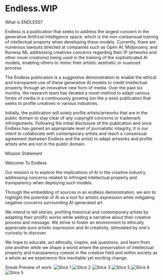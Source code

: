 # Endless.WIP

What is ENDLESS?

Endless is a publication that seeks to address the largest concern in the generative Artificial Intelligence space, which is the non-consensual training of intellectual property when developing these models. Currently, there are numerous lawsuits directed at companies such as Open AI, Midjorueny, and Runway ML addressing creatives concerns regarding their IP (artworks and other novel creations) being used in the training of the sophisticated AI models, enabling others to mimic their artistic aesthetic or nuanced process.

The Endless publication is a suggestive demonstration to enable the ethical and transparent use of these generative AI models to credit intellectual property through an innovative new form of media. Over the past six months, the research team has iterated a novel method to adapt various forms of media in a continuously growing (on the y-axis) publication that seeks to profile creatives in various industries.

Initially, the publication will solely profile artists/artworks that are in the public domain to stay clear of any copyright concerns or trademark infringements. Following the initial disclosure of the publication and once Endless has gained an appropriate level of journalistic integrity, it is our intent to collaborate with contemporary artists and reach a consensual agreement (between Endless and the artist) to adapt artworks and profile artists who are not in the public domain.

Mission Statement

Welcome To Endless

Our mission is to explore the implications of AI in the creative industry, addressing concerns related to infringed intellectual property and transparency when deploying such models.

Through the embedding of sources in an endless demonstration, we aim to highlight the potential of AI as a tool for artistic expression while mitigating negative concerns surrounding AI-generated art.

We intend to tell stories, profiling historical and contemporary artists by adapting their prolific works while adding a narrative about their creative process and message. We strive to foster an environment to ethically appreciate pure artistic expression and AI creativity, stimulated by one's curiosity to discover.

We hope to educate, act ethically, inspire, ask questions, and learn from one another while we shape a world where the preservation of intellectual property and transparency coexist in the creative field and within society as a whole as we experience this inevitable yet exciting change.

Sneak Preview of work:
![Slice 1](https://github.com/Endles-wip/Endless.WIP/assets/142446284/c9142caa-6cb5-4bb0-94bd-cae5d20df282)
![Slice 2](https://github.com/Endles-wip/Endless.WIP/assets/142446284/6fc19b7e-cb9b-48dc-ada4-0abbac924cd0)
![Slice 3](https://github.com/Endles-wip/Endless.WIP/assets/142446284/48ce0236-9778-4053-a2e9-cedbe32c1232)
![Slice 5](https://github.com/Endles-wip/Endless.WIP/assets/142446284/c70e245f-2fd5-481a-a98e-0744b8031a84)
![Slice 6](https://github.com/Endles-wip/Endless.WIP/assets/142446284/c023ba23-e110-40f0-b5aa-064a824774cb)
![Slice 5](https://github.com/Endles-wip/Endless.WIP/assets/142446284/ce07c60c-2084-40e0-8c80-1f08ef3bf36a)
